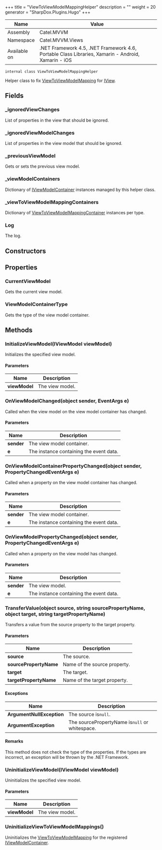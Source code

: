 

+++
title = "ViewToViewModelMappingHelper" 
description = ""
weight = 20
generator = "SharpDox.Plugins.Hugo"
+++

Name|Value
---|---
Assembly|Catel.MVVM
Namespace|Catel.MVVM.Views
Available on|.NET Framework 4.5, .NET Framework 4.6, Portable Class Libraries, Xamarin - Android, Xamarin - iOS

```
internal class ViewToViewModelMappingHelper
```

Helper class to fix [ViewToViewModelMapping](#) for [IView](#).

## Fields

### _ignoredViewChanges

List of properties in the view that should be ignored.

### _ignoredViewModelChanges

List of properties in the view model that should be ignored.

### _previousViewModel

Gets or sets the previous view model.

### _viewModelContainers

Dictionary of [IViewModelContainer](#) instances managed by this helper class.

### _viewToViewModelMappingContainers

Dictionary of [ViewToViewModelMappingContainer](#) instances per type.

### Log

The log.

## Constructors

## Properties

### CurrentViewModel

Gets the current view model.

### ViewModelContainerType

Gets the type of the view model container.

## Methods

### InitializeViewModel(IViewModel viewModel)

Initializes the specified view model.

#### Parameters

Name|Description
---|---
**viewModel**|The view model.

### OnViewModelChanged(object sender, EventArgs e)

Called when the view model on the view model container has changed.

#### Parameters

Name|Description
---|---
**sender**|The view model container.
**e**|The instance containing the event data.

### OnViewModelContainerPropertyChanged(object sender, PropertyChangedEventArgs e)

Called when a property on the view model container has changed.

#### Parameters

Name|Description
---|---
**sender**|The view model container.
**e**|The instance containing the event data.

### OnViewModelPropertyChanged(object sender, PropertyChangedEventArgs e)

Called when a property on the view model has changed.

#### Parameters

Name|Description
---|---
**sender**|The view model.
**e**|The instance containing the event data.

### TransferValue(object source, string sourcePropertyName, object target, string targetPropertyName)

Transfers a value from the source property to the target property.

#### Parameters

Name|Description
---|---
**source**|The source.
**sourcePropertyName**|Name of the source property.
**target**|The target.
**targetPropertyName**|Name of the target property.

#### Exceptions

Name|Description
---|---
**ArgumentNullException**|The source is`null`.
**ArgumentException**|The sourcePropertyName is`null` or whitespace.

#### Remarks

This method does not check the type of the properties. If the types are incorrect, an exception will be thrown by the .NET Framework.

### UninitializeViewModel(IViewModel viewModel)

Uninitializes the specified view model.

#### Parameters

Name|Description
---|---
**viewModel**|The view model.

### UninitializeViewToViewModelMappings()

Uninitializes the [ViewToViewModelMapping](#) for the registered [IViewModelContainer](#).

